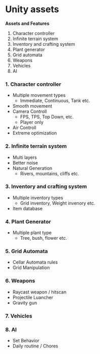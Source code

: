 # Unity assets

**Assets and Features**

1. Character controller
2. Infinite terrain system
3. Inventory and crafting system
4. Plant generator
5. Grid automata
6. Weapons
7. Vehicles
8. AI

### 1. Character controller

- Multiple movement types
    - Immediate, Continuous, Tank etc.
- Smooth movement
- Camera Controll
  - FPS, TPS, Top Down, etc.
  - Player only
- Air Controll
- Extreme optimization
  
### 2. Infinite terrain system
- Multi layers
- Better noise
- Natural Generation
  - Rivers, mountains, cliffs etc.
  
### 3. Inventory and crafting system
- Multiple inventory types
  - Grid inventory, Weight invenory etc.
- Item database
  
### 4. Plant Generator
- Multiple plant type
  - Tree, bush, flower etc.
    
### 5. Grid Automata
- Cellar Automata rules
- Grid Manipulation

### 6. Weapons
- Raycast weapon / hitscan
- Projectile Luancher
- Gravity gun

### 7. Vehicles

### 8. AI
  - Set Behavior
  - Daily routine / Chores
